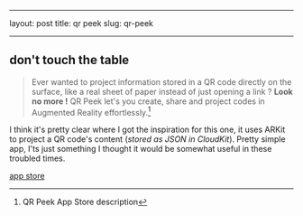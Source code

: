 
---
layout: post
title: qr peek
slug: qr-peek

---
## don't touch the table

> Ever wanted to project information stored in a QR code directly on the
> surface, like a real sheet of paper instead of just opening a link ?
> **Look no more !**  QR Peek let's you create, share and project codes in Augmented Reality effortlessly.[^1]

I think it's pretty clear where I got the inspiration for this one, it uses ARKit to project a QR code's content (*stored as JSON in CloudKit*). 
Pretty simple app, I'ts just something I thought it would be somewhat useful in these troubled times.

[app store](https://apps.apple.com/us/app/id1516308939)

[^1]: QR Peek App Store description